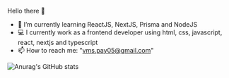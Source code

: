 Hello there 👋

- 🌱 I’m currently learning ReactJS, NextJS, Prisma and NodeJS
- 💻 I currently work as a frontend developer using html, css, javascript, react, nextjs and typescript
- 📫 How to reach me: "vms.pay05@gmail.com"

![Anurag's GitHub stats](https://github-readme-stats.vercel.app/api?username=ViniMS05&count_private=true&theme=merko)

